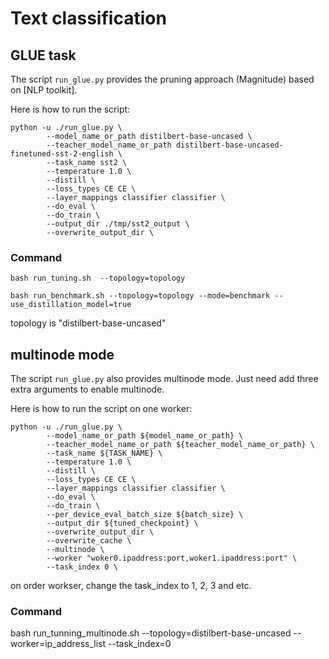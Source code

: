 # Text classification

## GLUE task

The script `run_glue.py` provides the pruning approach (Magnitude) based on [NLP toolkit].

Here is how to run the script:
 
```
python -u ./run_glue.py \
        --model_name_or_path distilbert-base-uncased \
        --teacher_model_name_or_path distilbert-base-uncased-finetuned-sst-2-english \
        --task_name sst2 \
        --temperature 1.0 \
        --distill \
        --loss_types CE CE \
        --layer_mappings classifier classifier \
        --do_eval \
        --do_train \
        --output_dir ./tmp/sst2_output \
        --overwrite_output_dir \
```

### Command

```
bash run_tuning.sh  --topology=topology
```

```
bash run_benchmark.sh --topology=topology --mode=benchmark --use_distillation_model=true
```
topology is "distilbert-base-uncased"

## multinode mode

The script `run_glue.py` also provides multinode mode. Just need add three extra arguments to enable multinode.

Here is how to run the script on one worker:
```
python -u ./run_glue.py \
        --model_name_or_path ${model_name_or_path} \
        --teacher_model_name_or_path ${teacher_model_name_or_path} \
        --task_name ${TASK_NAME} \
        --temperature 1.0 \
        --distill \
        --loss_types CE CE \
        --layer_mappings classifier classifier \
        --do_eval \
        --do_train \
        --per_device_eval_batch_size ${batch_size} \
        --output_dir ${tuned_checkpoint} \
        --overwrite_output_dir \
        --overwrite_cache \
        --multinode \
        --worker "woker0.ipaddress:port,woker1.ipaddress:port" \
        --task_index 0 \
```
on order workser, change the task_index to 1, 2, 3 and etc.

### Command
bash run_tunning_multinode.sh  --topology=distilbert-base-uncased --worker=ip_address_list --task_index=0